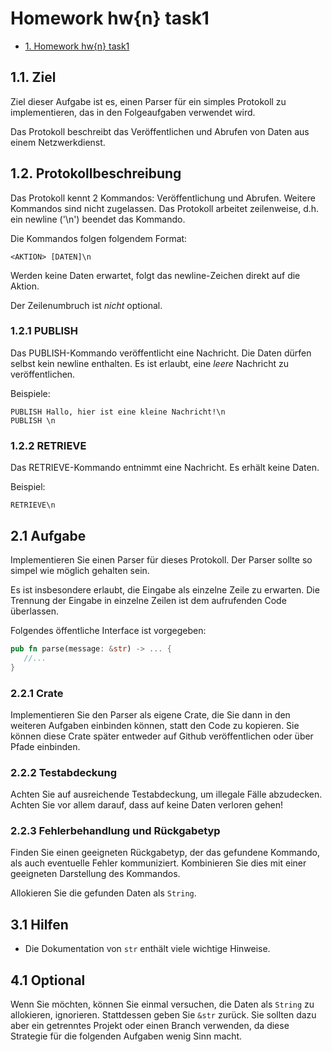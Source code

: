 # Homework hw{n} task1

<!-- TOC -->

- [1. Homework hw{n} task1](#1-homework-hw5)

<!-- /TOC -->

## 1.1. Ziel

Ziel dieser Aufgabe ist es, einen Parser für ein simples Protokoll zu implementieren, das in den Folgeaufgaben verwendet wird.

Das Protokoll beschreibt das Veröffentlichen und Abrufen von Daten aus einem Netzwerkdienst.

## 1.2. Protokollbeschreibung

Das Protokoll kennt 2 Kommandos: Veröffentlichung und Abrufen. Weitere Kommandos sind nicht zugelassen. Das Protokoll arbeitet zeilenweise, d.h. ein newline ('\n') beendet das Kommando.

Die Kommandos folgen folgendem Format:

```
<AKTION> [DATEN]\n
```

Werden keine Daten erwartet, folgt das newline-Zeichen direkt auf die Aktion.

Der Zeilenumbruch ist _nicht_ optional.

### 1.2.1 PUBLISH

Das PUBLISH-Kommando veröffentlicht eine Nachricht. Die Daten dürfen selbst kein newline enthalten. Es ist erlaubt, eine _leere_ Nachricht zu veröffentlichen.

Beispiele:

```
PUBLISH Hallo, hier ist eine kleine Nachricht!\n
PUBLISH \n
```

### 1.2.2 RETRIEVE

Das RETRIEVE-Kommando entnimmt eine Nachricht. Es erhält keine Daten.

Beispiel:

```
RETRIEVE\n
```

## 2.1 Aufgabe

Implementieren Sie einen Parser für dieses Protokoll. Der Parser sollte so simpel wie möglich gehalten sein.

Es ist insbesondere erlaubt, die Eingabe als einzelne Zeile zu erwarten. Die Trennung der Eingabe in einzelne Zeilen ist dem aufrufenden Code überlassen.

Folgendes öffentliche Interface ist vorgegeben:

```rust
pub fn parse(message: &str) -> ... {
   //...
}
```

### 2.2.1 Crate

Implementieren Sie den Parser als eigene Crate, die Sie dann in den weiteren Aufgaben einbinden können, statt den Code zu kopieren. Sie können diese Crate später entweder auf Github veröffentlichen oder über Pfade einbinden.

### 2.2.2 Testabdeckung

Achten Sie auf ausreichende Testabdeckung, um illegale Fälle abzudecken. Achten Sie vor allem darauf, dass auf keine Daten verloren gehen!

### 2.2.3 Fehlerbehandlung und Rückgabetyp

Finden Sie einen geeigneten Rückgabetyp, der das gefundene Kommando, als auch eventuelle Fehler kommuniziert. Kombinieren Sie dies mit einer geeigneten Darstellung des Kommandos.

Allokieren Sie die gefunden Daten als `String`.

## 3.1 Hilfen

* Die Dokumentation von `str` enthält viele wichtige Hinweise.

## 4.1 Optional

Wenn Sie möchten, können Sie einmal versuchen, die Daten als `String` zu allokieren, ignorieren. Stattdessen geben Sie `&str` zurück. Sie sollten dazu aber ein getrenntes Projekt oder einen Branch verwenden, da diese Strategie für die folgenden Aufgaben wenig Sinn macht.